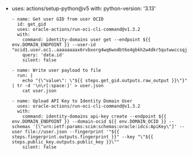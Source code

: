 - uses: actions/setup-python@v5
        with:
          python-version: '3.13'
      
      - name: Get user GID from user OCID
        id: get_gid
        uses: oracle-actions/run-oci-cli-command@v1.3.2
        with:
          command: identity-domains user get --endpoint ${{ env.DOMAIN_ENDPOINT }} --user-id "ocid1.user.oc1..aaaaaaaax6rvbxorg4wq6wodbt6o4gbkh2w4dkr5qutwwccsqjrtntvjntxa"
          query: 'data.id'
          silent: false

      - name: Write user payload to file
        run: |
          echo "{\"value\": \"${{ steps.get_gid.outputs.raw_output }}\"}" | tr -d '\n\r[:space:]' > user.json
          cat user.json

      - name: Upload API Key to Identity Domain User
        uses: oracle-actions/run-oci-cli-command@v1.3.2
        with:
          command: identity-domains api-key create --endpoint ${{ env.DOMAIN_ENDPOINT }} --domain-ocid ${{ env.DOMAIN_OCID }} --schemas '[\"urn:ietf:params:scim:schemas:oracle:idcs:ApiKey\"]' --user file://user.json --fingerprint '"${{ steps.fingerprint.outputs.fingerprint }}" --key "\"${{ steps.public_key.outputs.public_key }}\""
          silent: false
